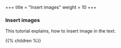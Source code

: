 +++
title = "Insert images"
weight = 10
+++

### Insert images

This tutorial explains, how to insert image in the text.

{{% children  %}}